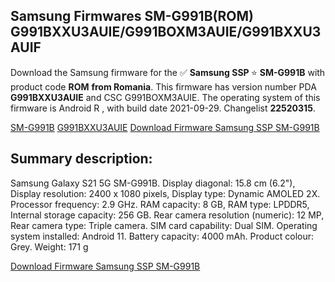 <h2>Samsung Firmwares SM-G991B(ROM) G991BXXU3AUIE/G991BOXM3AUIE/G991BXXU3AUIF</h2>
Download the Samsung firmware for the ✅ <strong>Samsung SSP </strong> ⭐ <strong>SM-G991B</strong> with product code <strong>ROM</strong> <strong> from Romania</strong>. This firmware has version number PDA <strong>G991BXXU3AUIE</strong> and CSC G991BOXM3AUIE. The operating system of this firmware is Android R , with build date 2021-09-29. Changelist <strong>22520315</strong>.


[SM-G991B](https://samfirm.shop/samsung/model/SM-G991B)
[G991BXXU3AUIE](https://samfirm.shop/samsung/pda/G991BXXU3AUIE)
[Download Firmware Samsung SSP SM-G991B](https://samfirm.shop/samsung/firmware/460999)
<h2>Summary description:</h2>
<p>Samsung Galaxy S21 5G SM-G991B. Display diagonal: 15.8 cm (6.2"), Display resolution: 2400 x 1080 pixels, Display type: Dynamic AMOLED 2X. Processor frequency: 2.9 GHz. RAM capacity: 8 GB, RAM type: LPDDR5, Internal storage capacity: 256 GB. Rear camera resolution (numeric): 12 MP, Rear camera type: Triple camera. SIM card capability: Dual SIM. Operating system installed: Android 11. Battery capacity: 4000 mAh. Product colour: Grey. Weight: 171 g</p>


[Download Firmware Samsung SSP SM-G991B](https://samfirm.shop/samsung/firmware/460999)
